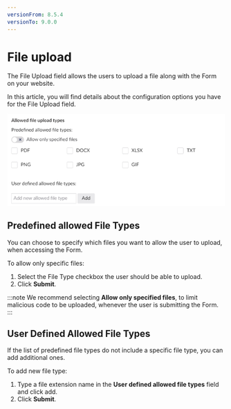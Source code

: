 ```yaml
---
versionFrom: 8.5.4
versionTo: 9.0.0
---
```


# File upload

The File Upload field allows the users to upload a file along with the Form on your website.

In this article, you will find details about the configuration options you have for the File Upload field.

![fileupload](images/fileupload-v9.png)

## Predefined allowed File Types

You can choose to specify which files you want to allow the user to upload, when accessing the Form.

To allow only specific files:

1. Select the File Type checkbox the user should be able to upload.
2. Click **Submit**.  

:::note
We recommend selecting **Allow only specified files**, to limit malicious code to be uploaded, whenever the user is submitting the Form.
:::

## User Defined Allowed File Types

If the list of predefined file types do not include a specific file type, you can add additional ones.

To add new file type:

1. Type a file extension name in the **User defined allowed file types** field and click add.
2. Click **Submit**.
